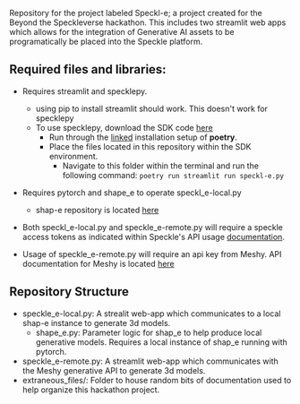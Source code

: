 Repository for the project labeled Speckl-e; a project created for the Beyond the Speckleverse hackathon. This includes two streamlit web apps which allows for the integration of Generative AI assets to be programatically be placed into the Speckle platform.

## Required files and libraries:

- Requires streamlit and specklepy.
    - using pip to install streamlit should work. This doesn't work for specklepy
    - To use specklepy, download the SDK code [here](https://github.com/specklesystems/specklepy)
        - Run through the [linked](https://python-poetry.org/docs/#installation) installation setup of **poetry**.
        - Place the files located in this repository within the SDK environment.
            - Navigate to this folder within the terminal and run the following command: `poetry run streamlit run speckl-e.py`

- Requires pytorch and shape_e to operate speckl_e-local.py
    - shap-e repository is located [here](https://github.com/openai/shap-e)

- Both speckl_e-local.py and speckle_e-remote.py will require a speckle access tokens as indicated within Speckle's API usage [documentation](https://speckle.systems/developers/apis/).
- Usage of speckle_e-remote.py will require an api key from Meshy. API documentation for Meshy is located [here](https://docs.meshy.ai/api-introduction)

## Repository Structure

- speckle_e-local.py: A strealit web-app which communicates to a local shap-e instance to generate 3d models.
    - shape_e.py: Parameter logic for shap_e to help produce local generative models. Requires a local instance of shap_e running with pytorch.
- speckle_e-remote.py: A streamlit web-app which communicates with the Meshy generative API to generate 3d models.
- extraneous_files/: Folder to house random bits of documentation used to help organize this hackathon project.
